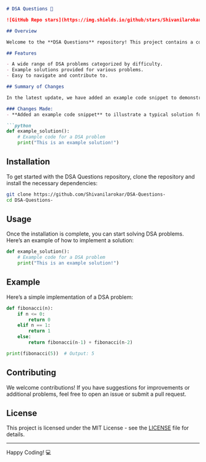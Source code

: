 ```markdown
# DSA Questions 🚀

![GitHub Repo stars](https://img.shields.io/github/stars/Shivanilarokar/DSA-Questions-) ![GitHub issues](https://img.shields.io/github/issues/Shivanilarokar/DSA-Questions-) ![GitHub forks](https://img.shields.io/github/forks/Shivanilarokar/DSA-Questions-)

## Overview

Welcome to the **DSA Questions** repository! This project contains a collection of Data Structure and Algorithm (DSA) problems to help developers improve their coding skills and prepare for technical interviews.

## Features

- A wide range of DSA problems categorized by difficulty.
- Example solutions provided for various problems.
- Easy to navigate and contribute to.

## Summary of Changes

In the latest update, we have added an example code snippet to demonstrate how to structure a solution for a DSA problem. This change enhances the clarity of the README and provides a helpful reference for users.

### Changes Made:
- **Added an example code snippet** to illustrate a typical solution format.

```python
def example_solution():
    # Example code for a DSA problem
    print("This is an example solution!")
```

## Installation

To get started with the DSA Questions repository, clone the repository and install the necessary dependencies:

```bash
git clone https://github.com/Shivanilarokar/DSA-Questions-
cd DSA-Questions-
```

## Usage

Once the installation is complete, you can start solving DSA problems. Here’s an example of how to implement a solution:

```python
def example_solution():
    # Example code for a DSA problem
    print("This is an example solution!")
```

## Example

Here’s a simple implementation of a DSA problem:

```python
def fibonacci(n):
    if n <= 0:
        return 0
    elif n == 1:
        return 1
    else:
        return fibonacci(n-1) + fibonacci(n-2)

print(fibonacci(5))  # Output: 5
```

## Contributing

We welcome contributions! If you have suggestions for improvements or additional problems, feel free to open an issue or submit a pull request.

## License

This project is licensed under the MIT License - see the [LICENSE](LICENSE) file for details.

---

Happy Coding! 💻
```